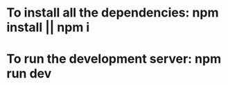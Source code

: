 # To install all the dependencies: npm install || npm i
# To run the development server: npm run dev
